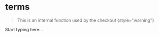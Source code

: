# terms

<include from="Snippets-CheckoutAPI.md" element-id="snippet-header" />

> This is an internal function used by the checkout
{style="warning"}

Start typing here...